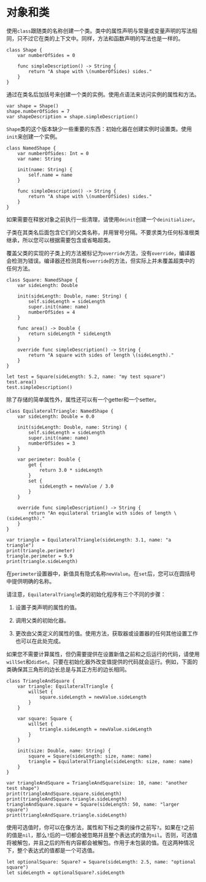 # 对象和类

使用`class`跟随类的名称创建一个类。类中的属性声明与常量或变量声明的写法相同，只不过它在类的上下文中。同样，方法和函数声明的写法也是一样的。

```
class Shape {
    var numberOfSides = 0
    
    func simpleDescription() -> String {
        return "A shape with \(numberOfSides) sides."
    }
}
```

通过在类名后加括号来创建一个类的实例。使用点语法来访问实例的属性和方法。

```
var shape = Shape()
shape.numberOfSides = 7
var shapeDescription = shape.simpleDescription()
```

`Shape`类的这个版本缺少一些重要的东西：初始化器在创建实例时设置类。使用`init`来创建一个实例。

```
class NamedShape {
    var numberOfSides: Int = 0
    var name: String
    
    init(name: String) {
        self.name = name
    }
    
    func simpleDescription() -> String {
        return "A shape with \(numberOfSides) sides."
    }
}
```

如果需要在释放对象之前执行一些清理，请使用`deinit`创建一个`deinitializer`。

子类在其类名后面包含它们的父类名称，并用冒号分隔。不要求类为任何标准根类继承，所以您可以根据需要包含或省略超类。

覆盖父类的实现的子类上的方法被标记为`override`方法，没有`override`，编译器会检测为错误。编译器还检测具有`override`的方法，但实际上并未覆盖超类中的任何方法。

```
class Square: NamedShape {
    var sideLength: Double
    
    init(sideLength: Double, name: String) {
        self.sideLength = sideLength
        super.init(name: name)
        numberOfSides = 4
    }
    
    func area() -> Double {
        return sideLength * sideLength
    }
    
    override func simpleDescription() -> String {
        return "A square with sides of length \(sideLength)."
    }
}

let test = Square(sideLength: 5.2, name: "my test square")
test.area()
test.simpleDescription()
```

除了存储的简单属性外，属性还可以有一个getter和一个setter。

```
class EquilateralTriangle: NamedShape {
    var sideLength: Double = 0.0
    
    init(sideLength: Double, name: String) {
        self.sideLength = sideLength
        super.init(name: name)
        numberOfSides = 3
    }
    
    var perimeter: Double {
        get {
            return 3.0 * sideLength
        }
        set {
            sideLength = newValue / 3.0
        }
    }
    
    override func simpleDescription() -> String {
        return "An equilateral triangle with sides of length \(sideLength)."
    }
}

var triangle = EquilateralTriangle(sideLength: 3.1, name: "a triangle")
print(triangle.perimeter)
triangle.perimeter = 9.9
print(triangle.sideLength)
```

在`perimeter`设置器中，新值具有隐式名称`newValue`。在`set`后，您可以在圆括号中提供明确的名称。

请注意，`EquilateralTriangle`类的初始化程序有三个不同的步骤：

1. 设置子类声明的属性的值。

2. 调用父类的初始化器。

3. 更改由父类定义的属性的值。使用方法，获取器或设置器的任何其他设置工作也可以在此处完成。

如果您不需要计算属性，但仍需要提供在设置新值之前和之后运行的代码，请使用`willSet`和`didSet`。只要在初始化器外改变值提供的代码就会运行。例如，下面的类确保其三角形的边长总是与其正方形的边长相同。

```
class TriangleAndSquare {
    var triangle: EquilateralTriangle {
        willSet {
            square.sideLength = newValue.sideLength
        }
    }
    
    var square: Square {
        willSet {
            triangle.sideLength = newValue.sideLength
        }
    }
    
    init(size: Double, name: String) {
        square = Square(sideLength: size, name: name)
        triangle = EquilateralTriangle(sideLength: size, name: name)
    }
}

var triangleAndSquare = TriangleAndSquare(size: 10, name: "another test shape")
print(triangleAndSquare.square.sideLength)
print(triangleAndSquare.triangle.sideLength)
triangleAndSquare.square = Square(sideLength: 50, name: "larger square")
print(triangleAndSquare.triangle.sideLength)
```

使用可选值时，你可以在像方法，属性和下标之类的操作之前写`?`。如果在`?`之前的值是`nil`，那么`?`后的一切都会被忽略并且整个表达式的值为`nil`。否则，可选值将被解包，并且之后的所有内容都会被解包。作用于未包装的值。在这两种情况下，整个表达式的值都是一个可选值。

```
let optionalSquare: Square? = Square(sideLength: 2.5, name: "optional square")
let sideLength = optionalSquare?.sideLength
```



